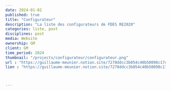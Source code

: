 ```yaml
---
date: 2024-01-02
published: true
title: "Configurateur"
description: "La liste des configurateurs de FDES RE2020"
categories: liste, post
disciplines: post
media: Website
ownership: GM
client: GM
time_period: 2024
thumbnail: "/projects/configurateur/configurateur.png"
url : "https://guillaume-meunier.notion.site/7278ddcc3b054c40b50098c17cd91a24?v=8300596d5dda4e61a68b2a9b394a1e3a"
lien : "https://guillaume-meunier.notion.site/7278ddcc3b054c40b50098c17cd91a24?v=8300596d5dda4e61a68b2a9b394a1e3a"



---
```

